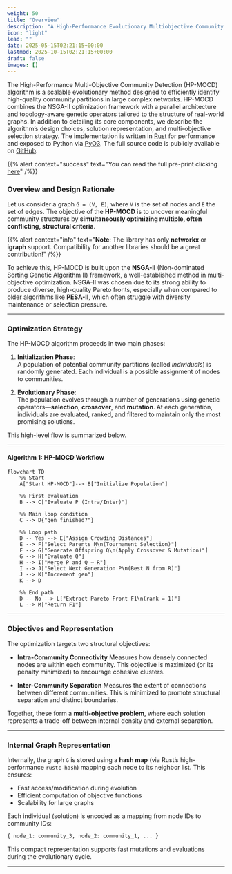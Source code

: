 ```yaml
---
weight: 50
title: "Overview"
description: "A High-Performance Evolutionary Multiobjective Community Detection Algorithm for Large Graphs"
icon: "light"
lead: ""
date: 2025-05-15T02:21:15+00:00
lastmod: 2025-10-15T02:21:15+00:00
draft: false
images: []
---
```


The High-Performance Multi-Objective Community Detection (HP-MOCD) algorithm is a scalable evolutionary method designed to efficiently identify high-quality community partitions in large complex networks. HP-MOCD combines the NSGA-II optimization framework with a parallel architecture and topology-aware genetic operators tailored to the structure of real-world graphs. In addition to detailing its core components, we describe the algorithm’s design choices, solution representation, and multi-objective selection strategy. The implementation is written in [Rust](https://www.rust-lang.org/) for performance and exposed to Python via [PyO3](https://pyo3.rs/v0.24.0/). The full source code is publicly available on [GitHub](https://oliveira-sh.github.io/pymocd/).

{{% alert context="success" text="You can read the full pre-print clicking [here](http://arxiv.org/abs/2506.01752)" /%}}

### Overview and Design Rationale

Let us consider a graph `G = (V, E)`, where `V` is the set of nodes and `E` the set of edges. The objective of the **HP-MOCD** is to uncover meaningful community structures by **simultaneously optimizing multiple, often conflicting, structural criteria**.

{{% alert context="info" text="**Note**: The library has only **networkx** or **igraph** support. Compatibility for another libraries should be a great contribution!" /%}}

To achieve this, HP-MOCD is built upon the **NSGA-II** (Non-dominated Sorting Genetic Algorithm II) framework, a well-established method in multi-objective optimization. NSGA-II was chosen due to its strong ability to produce diverse, high-quality Pareto fronts, especially when compared to older algorithms like **PESA-II**, which often struggle with diversity maintenance or selection pressure.

---

### Optimization Strategy

The HP-MOCD algorithm proceeds in two main phases:

1. **Initialization Phase**:  
   A population of potential community partitions (called *individuals*) is randomly generated. Each individual is a possible assignment of nodes to communities.

2. **Evolutionary Phase**:  
   The population evolves through a number of generations using genetic operators—**selection**, **crossover**, and **mutation**. At each generation, individuals are evaluated, ranked, and filtered to maintain only the most promising solutions.

This high-level flow is summarized below.

---

#### Algorithm 1: HP-MOCD Workflow

```mermaid
flowchart TD
    %% Start
    A["Start HP-MOCD"]--> B["Initialize Population"]

    %% First evaluation
    B --> C["Evaluate P (Intra/Inter)"]

    %% Main loop condition
    C --> D{"gen finished?"}

    %% Loop path
    D -- Yes --> E["Assign Crowding Distances"]
    E --> F["Select Parents M\n(Tournament Selection)"]
    F --> G["Generate Offspring Q\n(Apply Crossover & Mutation)"]
    G --> H["Evaluate Q"]
    H --> I["Merge P and Q → R"]
    I --> J["Select Next Generation P\n(Best N from R)"]
    J --> K["Increment gen"]
    K --> D

    %% End path
    D -- No --> L["Extract Pareto Front F1\n(rank = 1)"]
    L --> M["Return F1"]
```

---

### Objectives and Representation

The optimization targets two structural objectives:

* **Intra-Community Connectivity**
  Measures how densely connected nodes are within each community. This objective is maximized (or its penalty minimized) to encourage cohesive clusters.

* **Inter-Community Separation**
  Measures the extent of connections between different communities. This is minimized to promote structural separation and distinct boundaries.

Together, these form a **multi-objective problem**, where each solution represents a trade-off between internal density and external separation.

---

### Internal Graph Representation

Internally, the graph `G` is stored using a **hash map** (via Rust’s high-performance `rustc-hash`) mapping each node to its neighbor list. This ensures:

* Fast access/modification during evolution
* Efficient computation of objective functions
* Scalability for large graphs

Each individual (solution) is encoded as a mapping from node IDs to community IDs:

```python
{ node_1: community_3, node_2: community_1, ... }
```

This compact representation supports fast mutations and evaluations during the evolutionary cycle.

---

[^1]: HP-MOCD uses [`rustc-hash`](https://github.com/rust-lang/rustc-hash), a fast, deterministic hash function used internally by Rust. It ensures performance without cryptographic guarantees.